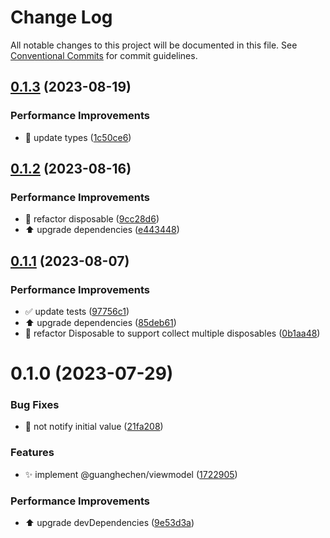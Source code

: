 # Change Log

All notable changes to this project will be documented in this file.
See [Conventional Commits](https://conventionalcommits.org) for commit guidelines.

## [0.1.3](https://github.com/guanghechen/react-kit/compare/@guanghechen/viewmodel@0.1.2...@guanghechen/viewmodel@0.1.3) (2023-08-19)


### Performance Improvements

* 🎨 update types ([1c50ce6](https://github.com/guanghechen/react-kit/commit/1c50ce6d352c491579b42e241438ba4b3084256d))





## [0.1.2](https://github.com/guanghechen/react-kit/compare/@guanghechen/viewmodel@0.1.1...@guanghechen/viewmodel@0.1.2) (2023-08-16)


### Performance Improvements

* :art:  refactor disposable ([9cc28d6](https://github.com/guanghechen/react-kit/commit/9cc28d64beb16d0f96833b9f14f315f8cbb4f2f2))
* ⬆️ upgrade dependencies ([e443448](https://github.com/guanghechen/react-kit/commit/e4434481d1834f7567944788042ac478eb5fd503))





## [0.1.1](https://github.com/guanghechen/react-kit/compare/@guanghechen/viewmodel@0.1.0...@guanghechen/viewmodel@0.1.1) (2023-08-07)


### Performance Improvements

* ✅ update tests ([97756c1](https://github.com/guanghechen/react-kit/commit/97756c1b040b578d83f2032713204d69ca52f891))
* ⬆️ upgrade dependencies ([85deb61](https://github.com/guanghechen/react-kit/commit/85deb61590539a1e038bbafdacbc0825e19555ff))
* 🎨 refactor Disposable to support collect multiple disposables ([0b1aa48](https://github.com/guanghechen/react-kit/commit/0b1aa48c7e9161ee8f713d94848957bd9ae9585f))





# 0.1.0 (2023-07-29)


### Bug Fixes

* 🐛 not notify initial value ([21fa208](https://github.com/guanghechen/react-kit/commit/21fa208826f94ccffdbbc3570d592deb822d61a8))


### Features

* ✨ implement @guanghechen/viewmodel ([1722905](https://github.com/guanghechen/react-kit/commit/17229050e8d335c66ec7dc3c8ef68925a4954957))


### Performance Improvements

* ⬆️ upgrade devDependencies ([9e53d3a](https://github.com/guanghechen/react-kit/commit/9e53d3a6abdbe7a1590de360621046652ffb841c))
